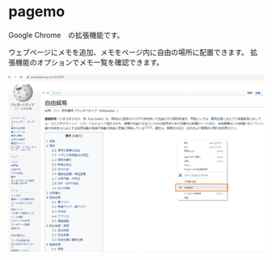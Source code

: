 # pagemo
Google Chrome　の拡張機能です。

ウェブページにメモを追加、メモをページ内に自由の場所に配置できます。
拡張機能のオプションでメモ一覧を確認できます。


![](manual/1.jpg)
